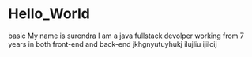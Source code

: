 # Hello_World
basic
My name is surendra I am a java fullstack devolper working from 7 years in both front-end and back-end
jkhgnyutuyhukj
ilujliu
ijiloij
